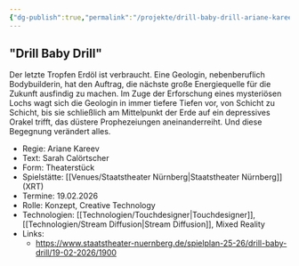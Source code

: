 ```yaml
---
{"dg-publish":true,"permalink":"/projekte/drill-baby-drill-ariane-kareev-staatstheater-nuernberg/","created":"2025-05-26T10:29:01.016+02:00","updated":"2025-05-26T12:40:48.582+02:00"}
---
```


## "Drill Baby Drill" 

Der letzte Tropfen Erdöl ist verbraucht. Eine Geologin, nebenberuflich Bodybuilderin, hat den Auftrag, die nächste große Energiequelle für die Zukunft ausfindig zu machen. Im Zuge der Erforschung eines mysteriösen Lochs wagt sich die Geologin in immer tiefere Tiefen vor, von Schicht zu Schicht, bis sie schließlich am Mittelpunkt der Erde auf ein depressives Orakel trifft, das düstere Prophezeiungen aneinanderreiht. Und diese Begegnung verändert alles.

- Regie: Ariane Kareev
- Text: Sarah Calörtscher
- Form: Theaterstück
- Spielstätte: [[Venues/Staatstheater Nürnberg\|Staatstheater Nürnberg]] (XRT)
- Termine: 19.02.2026
- Rolle: Konzept, Creative Technology
- Technologien: [[Technologien/Touchdesigner\|Touchdesigner]], [[Technologien/Stream Diffusion\|Stream Diffusion]], Mixed Reality
- Links:
	- https://www.staatstheater-nuernberg.de/spielplan-25-26/drill-baby-drill/19-02-2026/1900
